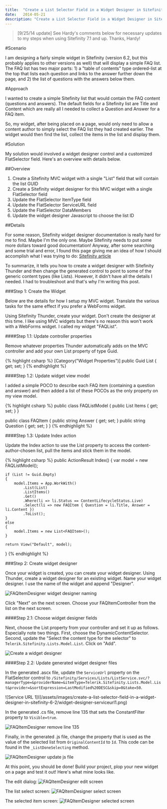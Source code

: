 ```yaml
---
title:  "Create a List Selector Field in a Widget Designer in Sitefinity 6.2"
date:   2014-05-21
description: "Create a List Selector Field in a Widget Designer in Sitefinity 6.2"
---
```


> [9/25/14 update] See Hardy's comments below for necessary updates to my steps when using Sitefinity 7.1 and up.  Thanks, Hardy!

#Scenario

I am designing a fairly simple widget in Sitefinity (version 6.2, but this probably applies to other versions as well) that will display a simple FAQ list.  The FAQ list has two major parts: 1) a "table of contents" type ordered-list at the top that lists each question and links to the answer further down the page, and 2) the list of questions with the answers below them.

#Approach

I wanted to create a simple Sitefinity list that would contain the FAQ content (questions and answers).  The default fields for a Sitefinity list are Title and Content which are really all I needed to collect a Question and Answer for a FAQ item.

So, my widget, after being placed on a page, would only need to allow a content author to simply select the FAQ list they had created earlier.  The widget would then find the list, collect the items in the list and display them.

#Solution

My solution would involved a widget designer control and a customized FlatSelector field.  Here's an overview with details below.

##Overview

1. Create a Sitefinity MVC widget with a single "List" field that will contain the list GUID
1. Create a Sitefinity widget designer for this MVC widget with a single FlatSelector field
  1. Update the FlatSelector ItemType field
  1. Update the FlatSelector ServiceURL field
  1. Update the FlatSelector DataMembers
  1. Update the widget designer Javascript to choose the list ID

##Details

For some reason, Sitefinity widget designer documentation is really hard for me to find.  Maybe I'm the only one.  Maybe Sitefinity needs to put some more dollars toward good documentation!  Anyway, after some searching and some trial and error, I found this page giving me an idea of how I should accomplish what I was trying to do: [Sitefinity article][sf-article]

To summarize, it tells you how to create a widget designer with Sitefinity Thunder and then change the generated control to point to some of the generic content types (like Lists).  However, it didn't have all the details I needed.  I had to troubleshoot and that's why I'm writing this post.

###Step 1: Create the Widget

Below are the details for how I setup my MVC widget.  Translate the various tasks for the same effect if you prefer a WebForms widget.

Using Sitefinity Thunder, create your widget.  Don't create the designer at this time.  I like using MVC widgets but there's no reason this won't work with a WebForms widget.  I called my widget "FAQList".

####Step 1.1: Update controller properties

Remove whatever properties Thunder automatically adds on the MVC controller and add your own List property of type Guid.

{% highlight csharp %}
[Category("Widget Properties")]
public Guid List { get; set; }
{% endhighlight %}

####Step 1.2: Update widget view model

I added a simple POCO to describe each FAQ item (containing a question and answer) and then added a list of these POCOs as the only property on my view model.

{% highlight csharp %}
public class FAQListModel
{
	public List<FAQItem> Items { get; set; }
}

public class FAQItem
{
	public string Answer { get; set; }
	public string Question { get; set; }
}
{% endhighlight %}

####Step 1.3: Update Index action

Update the Index action to use the List property to access the content-author-chosen list, pull the items and stick them in the model.

{% highlight csharp %}
public ActionResult Index()
{
	var model = new FAQListModel();

	if (List != Guid.Empty)
	{
		model.Items = App.WorkWith()
			.List(List)
			.ListItems()
			.Get()
			.Where(li => li.Status == ContentLifecycleStatus.Live)
			.Select(li => new FAQItem { Question = li.Title, Answer = li.Content })
			.ToList();
	}
	else
	{
		model.Items = new List<FAQItem>();
	}
	
	return View("Default", model);
}
{% endhighlight %}

###Step 2: Create widget designer

Once your widget is created, you can create your widget designer.  Using Thunder, create a widget designer for an existing widget. Name your widget designer.  I use the name of the widget and append "Designer".

![FAQItemDesigner widget designer naming](/assets/images/create-a-list-selector-field-in-a-widget-designer-in-sitefinity-6-2/widget-designer-naming.png)

Click "Next" on the next screen. Choose your FAQItemController from the list on the next screen.

####Step 2.1: Choose widget designer fields

Next, choose the List property from your controller and set it up as follows.  Especially note two things.  First, choose the DynamicContentSelector.  Second, update the "Select the content type for the selector" to `Telerik.Sitefinity.Lists.Model.List`.  Click on "Add".

![Create a widget designer](/assets/images/create-a-list-selector-field-in-a-widget-designer-in-sitefinity-6-2/widget-designer-fields1.png)

####Step 2.2: Update generated widget designer files

In the generated .ascx file, update the `ServiceUrl` property on the FlatSelector control to `/Sitefinity/Services/Lists/ListService.svc/?managerType=&providerName=&itemType=Telerik.Sitefinity.Lists.Model.List&provider=&sortExpression=LastModified%20DESC&skip=0&take=50`.

![Service URL 1]((/assets/images/create-a-list-selector-field-in-a-widget-designer-in-sitefinity-6-2/widget-designer-serviceurl1.png)

In the generated .cs file, remove line 135 that sets the ConstantFilter property to `Visible=true`.

![FAQItemDesigner remove line 135](/assets/images/create-a-list-selector-field-in-a-widget-designer-in-sitefinity-6-2/widget-designer-removeline135.png)

Finally, in the generated .js file, change the property that is used as the value of the selected list from `OriginalContentId` to `Id`.  This code can be found in the `_ListDoneSelecting` method.

![FAQItemDesigner update js file](/assets/images/create-a-list-selector-field-in-a-widget-designer-in-sitefinity-6-2/widget-designer-changejsfile.png)

At this point, you should be done!  Build your project, plop your new widget on a page and test it out!  Here's what mine looks like.

The edit dialog:
![FAQItemDesigner edit screen](/assets/images/create-a-list-selector-field-in-a-widget-designer-in-sitefinity-6-2/widget-designer-editscreen.png)

The list select screen:
![FAQItemDesigner select screen](/assets/images/create-a-list-selector-field-in-a-widget-designer-in-sitefinity-6-2/widget-designer-selectscreen.png)

The selected item screen:
![FAQItemDesigner selected screen](/assets/images/create-a-list-selector-field-in-a-widget-designer-in-sitefinity-6-2/widget-designer-selectedscreen.png)


[sf-article]: http://www.sitefinity.com/documentation/documentationarticles/change-your-dynamic-content-selector-to-choose-from-generic-content